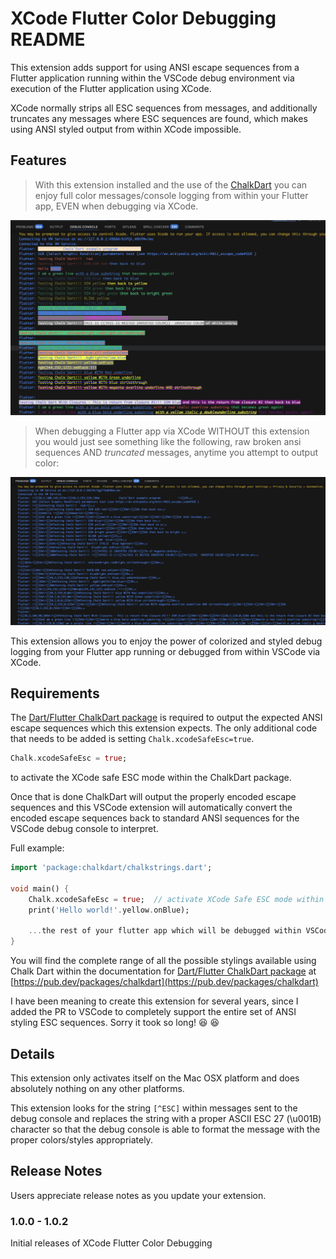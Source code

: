 # XCode Flutter Color Debugging README

This extension adds support for using ANSI escape sequences from a Flutter application running within the VSCode debug environment via execution of the Flutter application using XCode.

XCode normally strips all ESC sequences from messages, and additionally truncates any messages
where ESC sequences are found, which makes using ANSI styled output from within XCode impossible.

## Features

> With this extension installed and the use of the [ChalkDart](https://pub.dev/packages/chalkdart) you can enjoy full color messages/console logging from within your Flutter app, EVEN when debugging via XCode.

![Color debug console messages via XCode WITH this extension](https://raw.githubusercontent.com/timmaffett/xcodefluttercolordebugging/refs/heads/main/assets/with_xcodefluttercolordebugging.png)

> When debugging a Flutter app via XCode WITHOUT this extension you would just see something like the following, raw broken ansi sequences AND *truncated* messages, anytime you attempt to output color:

![Broken debug console messages via XCode without this extension](https://raw.githubusercontent.com/timmaffett/xcodefluttercolordebugging/refs/heads/main/assets/without_xcodefluttercolordebugging.png)

This extension allows you to enjoy the power of colorized and styled debug logging from your Flutter app running or debugged from within VSCode via XCode.

## Requirements

The [Dart/Flutter ChalkDart package](https://pub.dev/packages/chalkdart) is required to output the expected ANSI escape sequences which this extension expects.
The only additional code that needs to be added is setting `Chalk.xcodeSafeEsc=true`.

```dart
Chalk.xcodeSafeEsc = true;
```

to activate the XCode safe ESC mode within the ChalkDart package.

Once that is done ChalkDart will output the properly encoded escape sequences and this VSCode extension will automatically convert the encoded escape
sequences back to standard ANSI sequences for the VSCode debug console to interpret.

Full example:

```dart
import 'package:chalkdart/chalkstrings.dart';

void main() {
    Chalk.xcodeSafeEsc = true;  // activate XCode Safe ESC mode within ChalkDart Package
    print('Hello world!'.yellow.onBlue);

    ...the rest of your flutter app which will be debugged within VSCode via execution within XCode...
}
```

You will find the complete range of all the possible stylings available using Chalk Dart within the documentation for [Dart/Flutter ChalkDart package](https://pub.dev/packages/chalkdart) at [https://pub.dev/packages/chalkdart](https://pub.dev/packages/chalkdart)

I have been meaning to create this extension for several years, since I added the PR to VSCode to completely support the entire set of ANSI styling ESC sequences.   Sorry it took so long! 😆 :laughing:

## Details

This extension only activates itself on the Mac OSX platform and does absolutely nothing on any other platforms.

This extension looks for the string `[^ESC]` within messages sent to the debug console and replaces the string with a proper ASCII ESC 27 (\u001B)
character so that the debug console is able to format the message with the
proper colors/styles appropriately.

## Release Notes

Users appreciate release notes as you update your extension.

### 1.0.0 - 1.0.2

Initial releases of XCode Flutter Color Debugging
